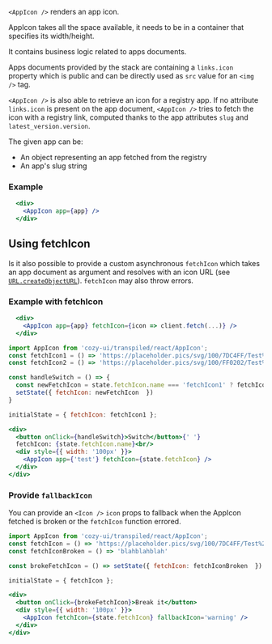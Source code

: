 `<AppIcon />` renders an app icon.

AppIcon takes all the space available, it needs to be in a container that specifies its width/height.

It contains business logic related to apps documents.

Apps documents provided by the stack are containing a `links.icon` property which is public and can be directly used as `src` value for an `<img />` tag.

`<AppIcon />` is also able to retrieve an icon for a registry app. If no attribute `links.icon` is present on the app document, `<AppIcon />` tries to fetch the icon with a registry link, computed thanks to the app attributes `slug` and `latest_version.version`.

The given app can be:

* An object representing an app fetched from the registry
* An app's slug string

### Example

```jsx static
  <div>
    <AppIcon app={app} />
  </div>
```

## Using fetchIcon

Is it also possible to provide a custom asynchronous `fetchIcon` which takes an app document as argument and resolves with an icon URL (see [`URL.createObjectURL`](https://developer.mozilla.org/en/docs/Web/API/URL/createObjectURL)). `fetchIcon` may also throw errors.

### Example with fetchIcon

```jsx static
  <div>
    <AppIcon app={app} fetchIcon={icon => client.fetch(...)} />
  </div>
```

```jsx
import AppIcon from 'cozy-ui/transpiled/react/AppIcon';
const fetchIcon1 = () => 'https://placeholder.pics/svg/100/7DC4FF/Test%20Icon'
const fetchIcon2 = () => 'https://placeholder.pics/svg/100/FF0202/Test%20Icon'

const handleSwitch = () => {
  const newFetchIcon = state.fetchIcon.name === 'fetchIcon1' ? fetchIcon2 : fetchIcon1
  setState({ fetchIcon: newFetchIcon  })
}

initialState = { fetchIcon: fetchIcon1 };

<div>
  <button onClick={handleSwitch}>Switch</button>{' '}
  fetchIcon: {state.fetchIcon.name}<br/>
  <div style={{ width: '100px' }}>
    <AppIcon app={'test'} fetchIcon={state.fetchIcon} />
  </div>
</div>
```

### Provide `fallbackIcon`

You can provide an `<Icon />` `icon` props to fallback when the AppIcon fetched is broken or the `fetchIcon` function errored.

```jsx
import AppIcon from 'cozy-ui/transpiled/react/AppIcon';
const fetchIcon = () => 'https://placeholder.pics/svg/100/7DC4FF/Test%20Icon'
const fetchIconBroken = () => 'blahblahblah'

const brokeFetchIcon = () => setState({ fetchIcon: fetchIconBroken  })

initialState = { fetchIcon };

<div>
  <button onClick={brokeFetchIcon}>Break it</button>
  <div style={{ width: '100px' }}>
    <AppIcon fetchIcon={state.fetchIcon} fallbackIcon='warning' />
  </div>
</div>
```
